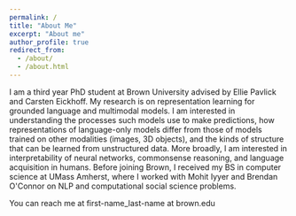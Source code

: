 ```yaml
---
permalink: /
title: "About Me"
excerpt: "About me"
author_profile: true
redirect_from: 
  - /about/
  - /about.html
---
```


I am a third year PhD student at Brown University advised by Ellie Pavlick and Carsten Eickhoff. My research is on representation learning for grounded language and multimodal models. I am interested in understanding the processes such models use to make predictions, how representations of language-only models differ from those of models trained on other modalities (images, 3D objects), and the kinds of structure that can be learned from unstructured data. More broadly, I am interested in interpretability of neural networks, commonsense reasoning, and language acquisition in humans. Before joining Brown, I received my BS in computer science at UMass Amherst, where I worked with Mohit Iyyer and Brendan O'Connor on NLP and computational social science problems.

You can reach me at first-name_last-name at brown.edu
